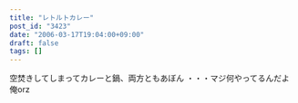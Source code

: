 ```yaml
---
title: "レトルトカレー"
post_id: "3423"
date: "2006-03-17T19:04:00+09:00"
draft: false
tags: []
---
```



空焚きしてしまってカレーと鍋、両方ともあぼん ・・・マジ何やってるんだよ俺orz
